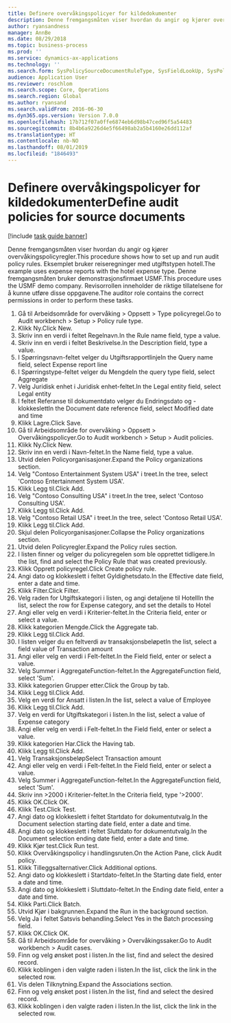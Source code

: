```yaml
---
title: Definere overvåkingspolicyer for kildedokumenter
description: Denne fremgangsmåten viser hvordan du angir og kjører overvåkingspolicyregler.
author: ryansandness
manager: AnnBe
ms.date: 08/29/2018
ms.topic: business-process
ms.prod: ''
ms.service: dynamics-ax-applications
ms.technology: ''
ms.search.form: SysPolicySourceDocumentRuleType, SysFieldLookUp, SysPolicyListPage, SysPolicy, AuditPolicyRule, SysQueryForm, SysQueryFieldLookUp, AuditPolicyDateSelection, AuditPolicyAdditionalOption, BatchJob, CaseDetail
audience: Application User
ms.reviewer: roschlom
ms.search.scope: Core, Operations
ms.search.region: Global
ms.author: ryansand
ms.search.validFrom: 2016-06-30
ms.dyn365.ops.version: Version 7.0.0
ms.openlocfilehash: 17b712f07a0ffe6874eb6d98b47ced96f5a54483
ms.sourcegitcommit: 8b4b6a9226d4e5f66498ab2a5b4160e26dd112af
ms.translationtype: HT
ms.contentlocale: nb-NO
ms.lasthandoff: 08/01/2019
ms.locfileid: "1846493"
---
```

# <a name="define-audit-policies-for-source-documents"></a><span data-ttu-id="2ca05-103">Definere overvåkingspolicyer for kildedokumenter</span><span class="sxs-lookup"><span data-stu-id="2ca05-103">Define audit policies for source documents</span></span>

[!include [task guide banner](../../includes/task-guide-banner.md)]

<span data-ttu-id="2ca05-104">Denne fremgangsmåten viser hvordan du angir og kjører overvåkingspolicyregler.</span><span class="sxs-lookup"><span data-stu-id="2ca05-104">This procedure shows how to set up and run audit policy rules.</span></span> <span data-ttu-id="2ca05-105">Eksemplet bruker reiseregninger med utgiftstypen hotell.</span><span class="sxs-lookup"><span data-stu-id="2ca05-105">The example uses expense reports with the hotel expense type.</span></span> <span data-ttu-id="2ca05-106">Denne fremgangsmåten bruker demonstrasjonsfirmaet USMF.</span><span class="sxs-lookup"><span data-stu-id="2ca05-106">This procedure uses the USMF demo company.</span></span> <span data-ttu-id="2ca05-107">Revisorrollen inneholder de riktige tillatelsene for å kunne utføre disse oppgavene.</span><span class="sxs-lookup"><span data-stu-id="2ca05-107">The auditor role contains the correct permissions in order to perform these tasks.</span></span>

1. <span data-ttu-id="2ca05-108">Gå til Arbeidsområde for overvåking > Oppsett > Type policyregel.</span><span class="sxs-lookup"><span data-stu-id="2ca05-108">Go to Audit workbench > Setup > Policy rule type.</span></span>
2. <span data-ttu-id="2ca05-109">Klikk Ny.</span><span class="sxs-lookup"><span data-stu-id="2ca05-109">Click New.</span></span>
3. <span data-ttu-id="2ca05-110">Skriv inn en verdi i feltet Regelnavn.</span><span class="sxs-lookup"><span data-stu-id="2ca05-110">In the Rule name field, type a value.</span></span>
4. <span data-ttu-id="2ca05-111">Skriv inn en verdi i feltet Beskrivelse.</span><span class="sxs-lookup"><span data-stu-id="2ca05-111">In the Description field, type a value.</span></span>
5. <span data-ttu-id="2ca05-112">I Spørringsnavn-feltet velger du Utgiftsrapportlinje</span><span class="sxs-lookup"><span data-stu-id="2ca05-112">In the Query name field, select Expense report line</span></span>
6. <span data-ttu-id="2ca05-113">I Spørringstype-feltet velger du Mengde</span><span class="sxs-lookup"><span data-stu-id="2ca05-113">In the query type field, select Aggregate</span></span>
7. <span data-ttu-id="2ca05-114">Velg Juridisk enhet i Juridisk enhet-feltet.</span><span class="sxs-lookup"><span data-stu-id="2ca05-114">In the Legal entity field, select Legal entity</span></span>
8. <span data-ttu-id="2ca05-115">I feltet Referanse til dokumentdato velger du Endringsdato og -klokkeslett</span><span class="sxs-lookup"><span data-stu-id="2ca05-115">In the Document date reference field, select Modified date and time</span></span>
9. <span data-ttu-id="2ca05-116">Klikk Lagre.</span><span class="sxs-lookup"><span data-stu-id="2ca05-116">Click Save.</span></span>
10. <span data-ttu-id="2ca05-117">Gå til Arbeidsområde for overvåking > Oppsett > Overvåkingspolicyer.</span><span class="sxs-lookup"><span data-stu-id="2ca05-117">Go to Audit workbench > Setup > Audit policies.</span></span>
11. <span data-ttu-id="2ca05-118">Klikk Ny.</span><span class="sxs-lookup"><span data-stu-id="2ca05-118">Click New.</span></span>
12. <span data-ttu-id="2ca05-119">Skriv inn en verdi i Navn-feltet.</span><span class="sxs-lookup"><span data-stu-id="2ca05-119">In the Name field, type a value.</span></span>
13. <span data-ttu-id="2ca05-120">Utvid delen Policyorganisasjoner.</span><span class="sxs-lookup"><span data-stu-id="2ca05-120">Expand the Policy organizations section.</span></span>
14. <span data-ttu-id="2ca05-121">Velg "Contoso Entertainment System USA" i treet.</span><span class="sxs-lookup"><span data-stu-id="2ca05-121">In the tree, select 'Contoso Entertainment System USA'.</span></span>
15. <span data-ttu-id="2ca05-122">Klikk Legg til.</span><span class="sxs-lookup"><span data-stu-id="2ca05-122">Click Add.</span></span>
16. <span data-ttu-id="2ca05-123">Velg "Contoso Consulting USA" i treet.</span><span class="sxs-lookup"><span data-stu-id="2ca05-123">In the tree, select 'Contoso Consulting USA'.</span></span>
17. <span data-ttu-id="2ca05-124">Klikk Legg til.</span><span class="sxs-lookup"><span data-stu-id="2ca05-124">Click Add.</span></span>
18. <span data-ttu-id="2ca05-125">Velg "Contoso Retail USA" i treet.</span><span class="sxs-lookup"><span data-stu-id="2ca05-125">In the tree, select 'Contoso Retail USA'.</span></span>
19. <span data-ttu-id="2ca05-126">Klikk Legg til.</span><span class="sxs-lookup"><span data-stu-id="2ca05-126">Click Add.</span></span>
20. <span data-ttu-id="2ca05-127">Skjul delen Policyorganisasjoner.</span><span class="sxs-lookup"><span data-stu-id="2ca05-127">Collapse the Policy organizations section.</span></span>
21. <span data-ttu-id="2ca05-128">Utvid delen Policyregler.</span><span class="sxs-lookup"><span data-stu-id="2ca05-128">Expand the Policy rules section.</span></span>
22. <span data-ttu-id="2ca05-129">I listen finner og velger du policyregelen som ble opprettet tidligere.</span><span class="sxs-lookup"><span data-stu-id="2ca05-129">In the list, find and select the Policy Rule that was created previously.</span></span>
23. <span data-ttu-id="2ca05-130">Klikk Opprett policyregel.</span><span class="sxs-lookup"><span data-stu-id="2ca05-130">Click Create policy rule.</span></span>
24. <span data-ttu-id="2ca05-131">Angi dato og klokkeslett i feltet Gyldighetsdato.</span><span class="sxs-lookup"><span data-stu-id="2ca05-131">In the Effective date field, enter a date and time.</span></span>
25. <span data-ttu-id="2ca05-132">Klikk Filter.</span><span class="sxs-lookup"><span data-stu-id="2ca05-132">Click Filter.</span></span>
26. <span data-ttu-id="2ca05-133">Velg raden for Utgiftskategori i listen, og angi detaljene til Hotell</span><span class="sxs-lookup"><span data-stu-id="2ca05-133">In the list, select the row for Expense category, and set the details to Hotel</span></span>
27. <span data-ttu-id="2ca05-134">Angi eller velg en verdi i Kriterier-feltet.</span><span class="sxs-lookup"><span data-stu-id="2ca05-134">In the Criteria field, enter or select a value.</span></span>
28. <span data-ttu-id="2ca05-135">Klikk kategorien Mengde.</span><span class="sxs-lookup"><span data-stu-id="2ca05-135">Click the Aggregate tab.</span></span>
29. <span data-ttu-id="2ca05-136">Klikk Legg til.</span><span class="sxs-lookup"><span data-stu-id="2ca05-136">Click Add.</span></span>
30. <span data-ttu-id="2ca05-137">I listen velger du en feltverdi av transaksjonsbeløpet</span><span class="sxs-lookup"><span data-stu-id="2ca05-137">In the list, select a field value of Transaction amount</span></span>
31. <span data-ttu-id="2ca05-138">Angi eller velg en verdi i Felt-feltet.</span><span class="sxs-lookup"><span data-stu-id="2ca05-138">In the Field field, enter or select a value.</span></span>
32. <span data-ttu-id="2ca05-139">Velg Summer i AggregateFunction-feltet.</span><span class="sxs-lookup"><span data-stu-id="2ca05-139">In the AggregateFunction field, select 'Sum'.</span></span>
33. <span data-ttu-id="2ca05-140">Klikk kategorien Grupper etter.</span><span class="sxs-lookup"><span data-stu-id="2ca05-140">Click the Group by tab.</span></span>
34. <span data-ttu-id="2ca05-141">Klikk Legg til.</span><span class="sxs-lookup"><span data-stu-id="2ca05-141">Click Add.</span></span>
35. <span data-ttu-id="2ca05-142">Velg en verdi for Ansatt i listen.</span><span class="sxs-lookup"><span data-stu-id="2ca05-142">In the list, select a value of Employee</span></span> 
36. <span data-ttu-id="2ca05-143">Klikk Legg til.</span><span class="sxs-lookup"><span data-stu-id="2ca05-143">Click Add.</span></span>
37. <span data-ttu-id="2ca05-144">Velg en verdi for Utgiftskategori i listen.</span><span class="sxs-lookup"><span data-stu-id="2ca05-144">In the list, select a value of Expense category</span></span>
38. <span data-ttu-id="2ca05-145">Angi eller velg en verdi i Felt-feltet.</span><span class="sxs-lookup"><span data-stu-id="2ca05-145">In the Field field, enter or select a value.</span></span>
39. <span data-ttu-id="2ca05-146">Klikk kategorien Har.</span><span class="sxs-lookup"><span data-stu-id="2ca05-146">Click the Having tab.</span></span>
40. <span data-ttu-id="2ca05-147">Klikk Legg til.</span><span class="sxs-lookup"><span data-stu-id="2ca05-147">Click Add.</span></span>
41. <span data-ttu-id="2ca05-148">Velg Transaksjonsbeløp</span><span class="sxs-lookup"><span data-stu-id="2ca05-148">Select Transaction amount</span></span>
42. <span data-ttu-id="2ca05-149">Angi eller velg en verdi i Felt-feltet.</span><span class="sxs-lookup"><span data-stu-id="2ca05-149">In the Field field, enter or select a value.</span></span>
43. <span data-ttu-id="2ca05-150">Velg Summer i AggregateFunction-feltet.</span><span class="sxs-lookup"><span data-stu-id="2ca05-150">In the AggregateFunction field, select 'Sum'.</span></span>
44. <span data-ttu-id="2ca05-151">Skriv inn >2000 i Kriterier-feltet.</span><span class="sxs-lookup"><span data-stu-id="2ca05-151">In the Criteria field, type '>2000'.</span></span>
45. <span data-ttu-id="2ca05-152">Klikk OK.</span><span class="sxs-lookup"><span data-stu-id="2ca05-152">Click OK.</span></span>
46. <span data-ttu-id="2ca05-153">Klikk Test.</span><span class="sxs-lookup"><span data-stu-id="2ca05-153">Click Test.</span></span>
47. <span data-ttu-id="2ca05-154">Angi dato og klokkeslett i feltet Startdato for dokumentutvalg.</span><span class="sxs-lookup"><span data-stu-id="2ca05-154">In the Document selection starting date field, enter a date and time.</span></span>
48. <span data-ttu-id="2ca05-155">Angi dato og klokkeslett i feltet Sluttdato for dokumentutvalg.</span><span class="sxs-lookup"><span data-stu-id="2ca05-155">In the Document selection ending date field, enter a date and time.</span></span>
49. <span data-ttu-id="2ca05-156">Klikk Kjør test.</span><span class="sxs-lookup"><span data-stu-id="2ca05-156">Click Run test.</span></span>
50. <span data-ttu-id="2ca05-157">Klikk Overvåkingspolicy i handlingsruten.</span><span class="sxs-lookup"><span data-stu-id="2ca05-157">On the Action Pane, click Audit policy.</span></span>
51. <span data-ttu-id="2ca05-158">Klikk Tilleggsalternativer.</span><span class="sxs-lookup"><span data-stu-id="2ca05-158">Click Additional options.</span></span>
52. <span data-ttu-id="2ca05-159">Angi dato og klokkeslett i Startdato-feltet.</span><span class="sxs-lookup"><span data-stu-id="2ca05-159">In the Starting date field, enter a date and time.</span></span>
53. <span data-ttu-id="2ca05-160">Angi dato og klokkeslett i Sluttdato-feltet.</span><span class="sxs-lookup"><span data-stu-id="2ca05-160">In the Ending date field, enter a date and time.</span></span>
54. <span data-ttu-id="2ca05-161">Klikk Parti.</span><span class="sxs-lookup"><span data-stu-id="2ca05-161">Click Batch.</span></span>
55. <span data-ttu-id="2ca05-162">Utvid Kjør i bakgrunnen.</span><span class="sxs-lookup"><span data-stu-id="2ca05-162">Expand the Run in the background section.</span></span>
56. <span data-ttu-id="2ca05-163">Velg Ja i feltet Satsvis behandling.</span><span class="sxs-lookup"><span data-stu-id="2ca05-163">Select Yes in the Batch processing field.</span></span>
57. <span data-ttu-id="2ca05-164">Klikk OK.</span><span class="sxs-lookup"><span data-stu-id="2ca05-164">Click OK.</span></span>
58. <span data-ttu-id="2ca05-165">Gå til Arbeidsområde for overvåking > Overvåkingssaker.</span><span class="sxs-lookup"><span data-stu-id="2ca05-165">Go to Audit workbench > Audit cases.</span></span>
59. <span data-ttu-id="2ca05-166">Finn og velg ønsket post i listen.</span><span class="sxs-lookup"><span data-stu-id="2ca05-166">In the list, find and select the desired record.</span></span>
60. <span data-ttu-id="2ca05-167">Klikk koblingen i den valgte raden i listen.</span><span class="sxs-lookup"><span data-stu-id="2ca05-167">In the list, click the link in the selected row.</span></span>
61. <span data-ttu-id="2ca05-168">Vis delen Tilknytning.</span><span class="sxs-lookup"><span data-stu-id="2ca05-168">Expand the Associations section.</span></span>
62. <span data-ttu-id="2ca05-169">Finn og velg ønsket post i listen.</span><span class="sxs-lookup"><span data-stu-id="2ca05-169">In the list, find and select the desired record.</span></span>
63. <span data-ttu-id="2ca05-170">Klikk koblingen i den valgte raden i listen.</span><span class="sxs-lookup"><span data-stu-id="2ca05-170">In the list, click the link in the selected row.</span></span>

